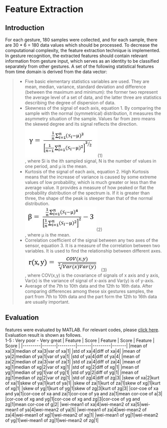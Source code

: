 Feature Extraction
==
Introduction
--
For each gesture, 180 samples were collected, and for each sample, there are 30 * 6 = 180 data values which should be processed. 
To decrease the computational complexity, the feature extraction technique is implemented. <br>
In gesture recognition, the extracted features should contain relevant information from gesture input, 
which serves as an identity to be classified separately from other gestures.
A set of the following statistical features from time domain is derived from the data vector:<br>

>* Five basic elementary statistics variables are used. 
They are mean, median, variance, standard deviation and difference (between the maximum and minimum):
the former two represent the average level of a set of data, 
and the latter three are statistics describing the degree of dispersion of data.<br>
>* Skewness of the signal of each axis, equation 1. By comparing the sample with the normal (symmetrical) distribution,
 it measures the asymmetry situation of the sample. Values far from zero means the skewed degree and its signal reflects the direction.<br>
> ![](https://github.com/Real-time-embedded10/Magic-Music-Player/blob/master/Software/Hand%20Gesture%20Recognition/Software%20Used%20in%20Database%20Establishment/3.%20Feature%20Extraction/Features%20Equation/skewness.jpg)(1)<br>
, where Si is the ith sampled signal, N is the number of values in one period, and μ is the mean.<br>
>* Kurtosis of the signal of each axis, equation 2. 
 High Kurtosis means that the increase of variance is caused by some extreme values of low probability, 
 which is much greater or less than the average value. 
 It provides a measure of how peaked or flat the probability distribution of the spectrum is. 
 If it is greater than three, the shape of the peak is steeper than that of the normal distribution. <br>
>![](https://github.com/Real-time-embedded10/Magic-Music-Player/blob/master/Software/Hand%20Gesture%20Recognition/Software%20Used%20in%20Database%20Establishment/3.%20Feature%20Extraction/Features%20Equation/kurtosis.jpg)(2)<br>
, where μ is the mean.<br>
>* Correlation coefficient of the signal between any two axes of the sensor, equation 3. 
 It is a measure of the correlation between two variables. It is used to find the relationship between different axes.<br>
>![](https://github.com/Real-time-embedded10/Magic-Music-Player/blob/master/Software/Hand%20Gesture%20Recognition/Software%20Used%20in%20Database%20Establishment/3.%20Feature%20Extraction/Features%20Equation/correlation%20coefficient.jpg)(3)<br>
, where COV(x,y) is the covariance of signals of x axis and y axis, Var(x) is the variance of signal of x-axis and Var(y) is of y-axis.<br>
 >* Average of the 7th to 10th data and the 12th to 16th data. 
 After comparing differences among these six gestures samples, 
 the part from 7th to 10th data and the part form the 12th to 16th data are usually important.<br>
 
 Evaluation
 --
features were evaluated by MATLAB. For relevant codes, please [click here](https://github.com/Real-time-embedded10/Magic-Music-Player/blob/master/Software/Hand%20Gesture%20Recognition/Software%20Used%20in%20Database%20Establishment/3.%20Feature%20Extraction/analyse_feature.m). <br> 
Evaluation result is shown as follows. <br>
1-5 : Very poor - Very great
| Feature | Score | Feature | Score | Feature | Score |
|---------|-------|---------|-------|---------|-------|
|mean of xa|3|median of xa|3|var of xa|1|
|std of xa|4|diff of xa|4|
|mean of ya|2|median of ya|1|var of ya|1|
|std of ya|4|diff of ya|4|
|mean of za|2|median of za|3|var of za|1|
|std of za|4|diff of za|4|
|mean of xg|1|median of xg|2|var of xg|1|
|std of xg|2|diff of xg|1|
|mean of yg|1|median of yg|1|var of yg|1|
|std of yg|2|diff of yg|1|
|mean of zg|1|median of zg|2|var of zg|1|
|std of zg|4|diff of zg|3|
|skew of xa|2|kurt of xa|1|skew of ya|1|kurt of ya|1|
|skew of za|1|kurt of za|1|skew of xg|1|kurt of xg|1|
|skew of yg|1|kurt of yg|1|skew of zg|3|kurt of zg|3|
|cor-coe of xa and ya|1|cor-coe of xa and za|1|cor-coe of ya and za|1|mean cor-coe of a|3|
|cor-coe of xg and yg|1|cor-coe of xg and zg|3|cor-coe of yg and zg|1|mean cor-coe of g|2|
|wei-mean1 of xa|4|wei-mean2 of xa|5|wei-mean1 of ya|4|wei-mean2 of ya|5|
|wei-mean1 of za|4|wei-mean2 of za|4|wei-mean1 of xg|1|wei-mean2 of xg|1|
|wei-mean1 of yg|1|wei-mean2 of yg|1|wei-mean1 of zg|1|wei-mean2 of zg|1|
